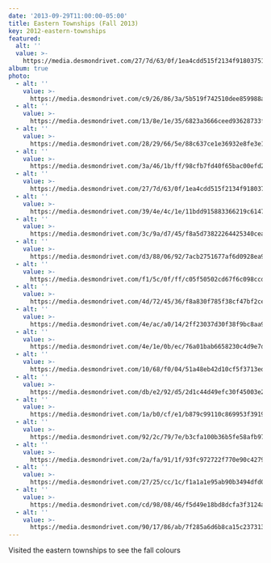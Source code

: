 ```yaml
---
date: '2013-09-29T11:00:00-05:00'
title: Eastern Townships (Fall 2013)
key: 2012-eastern-townships
featured:
  alt: ''
  value: >-
    https://media.desmondrivet.com/27/7d/63/0f/1ea4cdd515f2134f918037519d3999dd94f8b8ce1ba14f1dd7be9305.jpg
album: true
photo:
  - alt: ''
    value: >-
      https://media.desmondrivet.com/c9/26/86/3a/5b519f742510dee859988a9da474c1dc303a8f9f3de6be4778c47a1d.jpg
  - alt: ''
    value: >-
      https://media.desmondrivet.com/13/8e/1e/35/6823a3666ceed93628733ffce538eb14bb11f131476d4e93ff2f4b2d.jpg
  - alt: ''
    value: >-
      https://media.desmondrivet.com/28/29/66/5e/88c637ce1e36932e8fe3e16bef2f0f4ee3048c0a5881fbe8b519f405.jpg
  - alt: ''
    value: >-
      https://media.desmondrivet.com/3a/46/1b/ff/98cfb7fd40f65bac00efd2f07aa1d3b5211c29e339c999a5701d8b1c.jpg
  - alt: ''
    value: >-
      https://media.desmondrivet.com/27/7d/63/0f/1ea4cdd515f2134f918037519d3999dd94f8b8ce1ba14f1dd7be9305.jpg
  - alt: ''
    value: >-
      https://media.desmondrivet.com/39/4e/4c/1e/11bdd915883366219c614791849245fd81151f4dda3db3297343511d.jpg
  - alt: ''
    value: >-
      https://media.desmondrivet.com/3c/9a/d7/45/f8a5d73822264425340cead0232340fff63bf0f5f22d5959ae6f16ee.jpg
  - alt: ''
    value: >-
      https://media.desmondrivet.com/d3/88/06/92/7acb2751677af6d0928ea964f89b8831319d199249a00ee9df7dd447.jpg
  - alt: ''
    value: >-
      https://media.desmondrivet.com/f1/5c/0f/ff/c05f50502cd67f6c098ccd233b2074ff05e35f74531a57728cb6f186.jpg
  - alt: ''
    value: >-
      https://media.desmondrivet.com/4d/72/45/36/f8a830f785f38cf47bf2ce6541b17aacb096c76a3d4445af7f35dd91.jpg
  - alt: ''
    value: >-
      https://media.desmondrivet.com/4e/ac/a0/14/2ff23037d30f38f9bc8aa902ae40e93a6862d7840f7323e155338e3a.jpg
  - alt: ''
    value: >-
      https://media.desmondrivet.com/4e/1e/0b/ec/76a01bab6658230c4d9e7d628f82d79eee5ed87d3b39e62503003aa5.jpg
  - alt: ''
    value: >-
      https://media.desmondrivet.com/10/68/f0/04/51a48eb42d10cf5f3713edf483bf635fe74497636bc39e672cf561a8.jpg
  - alt: ''
    value: >-
      https://media.desmondrivet.com/db/e2/92/d5/2d1c44d49efc30f45003e2c1b2762519f3c1b058af2be235e3335241.jpg
  - alt: ''
    value: >-
      https://media.desmondrivet.com/1a/b0/cf/e1/b879c99110c869953f391960c47df86cd01ed1d02ef178c1290e4717.jpg
  - alt: ''
    value: >-
      https://media.desmondrivet.com/92/2c/79/7e/b3cfa100b36b5fe58afb97d1824bc099df83a0103abf8cac3e042938.jpg
  - alt: ''
    value: >-
      https://media.desmondrivet.com/2a/fa/91/1f/93fc972722f770e90c42798528230f0a0ba933a5d975756f0b4e5a4a.jpg
  - alt: ''
    value: >-
      https://media.desmondrivet.com/27/25/cc/1c/f1a1a1e95ab90b3494dfd0699c52725ad02edb2c0b91a1f9359a7b51.jpg
  - alt: ''
    value: >-
      https://media.desmondrivet.com/cd/98/08/46/f5d49e18bd8dcfa3f3124a0283136927a0a2d032e2c71a0dceb040e5.jpg
  - alt: ''
    value: >-
      https://media.desmondrivet.com/90/17/86/ab/7f285a6d6b8ca15c237313c6283878e0e55a4791c150b7a0b18ba6de.jpg
---
```


Visited the eastern townships to see the fall colours

